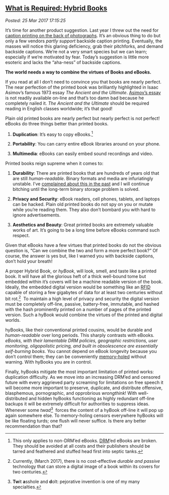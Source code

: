  
[What is Required: Hybrid Books](https://analyzethedatanotthedrivel.org/2017/03/25/what-is-required-hybrid-books/)
-------------------------------------------------------------------------------------------------------

*Posted: 25 Mar 2017 17:15:25*

It’s time for another product suggestion. Last year I threw out the need
for [caption printing on the back of
photographs](https://analyzethedatanotthedrivel.org/2015/09/07/what-is-required-print-captions-on-the-back-of-photographs/).
It’s an obvious thing to do but only a few vendors *partly support*
backside caption printing. Eventually, the masses will notice this
glaring deficiency, grab their pitchforks, and demand backside captions.
We’re not a very smart species but we can learn; especially if we’re
motivated by fear. Today’s suggestion is little more esoteric and lacks
the “aha-ness” of backside captions.

**The world needs a way to combine the virtues of Books and eBooks.**

If you read at all I don’t need to convince you that books are nearly
perfect. The near perfection of the printed book was brilliantly
highlighted in Isaac Asimov’s famous 1973 essay *The Ancient and the
Ultimate*. [Asimov’s
essay](https://www.jstor.org/stable/40009789?seq=1#page_scan_tab_contents)
is not readily available on-line and that’s too damn bad because he
completely nailed it. *The Ancient and the Ultimate* should be required
reading in English classes worldwide; it’s that good!

Plain old printed books are nearly perfect but nearly perfect is not
perfect! eBooks do three things better than printed books.

1.  **Duplication**: It’s easy to copy eBooks.[^5353a] 

2.  **Portability**: You can carry entire eBook libraries around on
    your phone.

3.  **Multimedia**: eBooks can easily embed sound recordings and video.

Printed books reign supreme when it comes to:

1.  **Durability**: There are printed books that are hundreds of years
    old that are still *human-readable*. Binary formats and media are
    infuriatingly unstable. I’ve [complained about this in the
    past](https://analyzethedatanotthedrivel.org/2010/12/06/soon-we-will-all-be-software-archeologists/)
    and I will continue bitching until the long-term binary storage
    problem is solved.

2.  **Privacy and Security**: eBook readers, cell phones, tablets, and
    laptops can be hacked. Plain old printed books do not spy on you or
    mutate while you’re reading them. They also don’t bombard you with
    hard to ignore advertisements.

3.  **Aesthetics and Beauty**: Great printed books are extremely
    valuable works of art. It’s going to be a long time before eBooks
    command such respect.

Given that eBooks have a few virtues that printed books do not the
obvious question is, “Can we combine the two and form a more perfect
book?” Of course, the answer is yes but, like I warned you with backside
captions, don’t hold your breath!

A proper Hybrid Book, or *hyBook*, will look, smell, and taste like a
printed book. It will have all the glorious heft of a thick well-bound
tome but embedded within it’s covers will be a machine readable version
of the book. Ideally, the embedded digital version would be something
like an
[RFID](https://en.wikipedia.org/wiki/Radio-frequency_identification)
capable of storing a few gigabytes of data for at least two centuries
without bit rot.[^5353b]  To maintain a high level of privacy and security
the digital version must be completely off-line, passive, battery-free,
immutable, and hashed with the hash prominently printed on a number of
pages of the printed version. Such a hyBook would combine the virtues of
the printed and digital worlds.

hyBooks, like their conventional printed cousins, would be durable and
*human-readable* over long periods. This sharply contrasts with eBooks.
*eBooks, with their lamentable DRM policies, geographic restrictions,
user monitoring, oligopolistic pricing, and built in obsolescence are
essentially self-burning books.* You cannot depend on eBook longevity
because you don’t control them; they can be conveniently
[memory-holed](https://en.wikipedia.org/wiki/Memory_hole) without
warning. With hyBooks you are in control.

Finally, hyBooks mitigate the most important limitation of printed
works: duplication difficulty. As we move into an increasing DRM’ed and
censored future with every aggrieved party screaming for limitations on
free speech it will become more important to preserve, duplicate, and
distribute offensive, blasphemous, pornographic, and opprobrious
*wrongthink*! With well-distributed and hidden hyBooks functioning as
highly redundant off-line backups it will be extremely difficult for
authorities to suppress ideas. Whenever some *twad*[^5353c]  forces the
content of a hyBook off-line it will pop up again somewhere else. To
memory-holing censors everywhere hyBooks will be like floating turds;
one flush will never suffice. Is there any better recommendation than
that?

[^5353a]: This only applies to non-DRM’ed eBooks.
    [DRM](https://en.wikipedia.org/wiki/Digital_rights_management)’ed
    eBooks are broken. They should be avoided at all costs and their
    publishers should be tarred and feathered and stuffed head first
    into septic tanks.

[^5353b]: Currently, (March 2017), there is no cost-effective *durable and
    passive* technology that can store a digital image of a book within
    its covers for two centuries.

[^5353c]: **Tw**it **a**sshole and **d**olt: pejorative invention is one of
    my many specialties.
